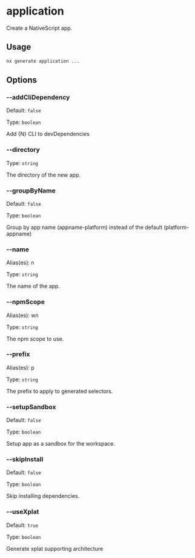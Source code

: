 # application

Create a NativeScript app.

## Usage

```bash
nx generate application ...

```

## Options

### --addCliDependency

Default: `false`

Type: `boolean`

Add {N} CLI to devDependencies

### --directory

Type: `string`

The directory of the new app.

### --groupByName

Default: `false`

Type: `boolean`

Group by app name (appname-platform) instead of the default (platform-appname)

### --name

Alias(es): n

Type: `string`

The name of the app.

### --npmScope

Alias(es): wn

Type: `string`

The npm scope to use.

### --prefix

Alias(es): p

Type: `string`

The prefix to apply to generated selectors.

### --setupSandbox

Default: `false`

Type: `boolean`

Setup app as a sandbox for the workspace.

### --skipInstall

Default: `false`

Type: `boolean`

Skip installing dependencies.

### --useXplat

Default: `true`

Type: `boolean`

Generate xplat supporting architecture
